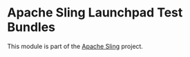 # Apache Sling Launchpad Test Bundles

This module is part of the [Apache Sling](https://sling.apache.org) project.
